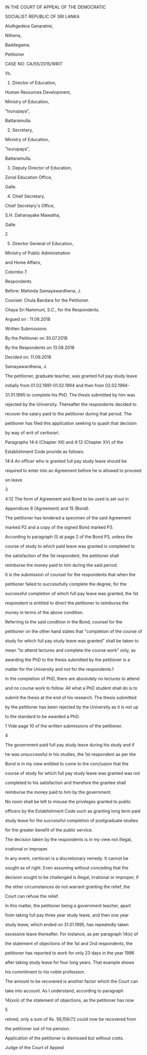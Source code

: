 IN THE COURT OF APPEAL OF THE DEMOCRATIC

SOCIALIST REPUBLIC OF SRI LANKA

Aluthgedera Ganaratne,

Nilhena,

Baddegama.

Petitioner

CASE NO: CA/55/2015/WRIT

Vs.

1. Director of Education,

Human Resources Development,

Ministry of Education,

"Isurupaya",

Battaramulla.

2. Secretary,

Ministry of Education,

"Isurupaya",

Battaramulla.

3. Deputy Director of Education,

Zonal Education Office,

Galle.

4. Chief Secretary,

Chief Secretary's Office,

S.H. Dahanayake Mawatha,

Galle.

2

5. Director General of Education,

Ministry of Public Administration

and Home Affairs,

Colombo 7.

Respondents

Before: Mahinda Samayawardhena, J.

Counsel: Chula Bandara for the Petitioner.

Chaya Sri Nammuni, S.C., for the Respondents.

Argued on : 11.06.2018

Written Submissions:

By the Petitioner on 30.07.2018

By the Respondents on 13.08.2018

Decided on: 11.09.2018

Samayawardhena, J.

The petitioner, graduate teacher, was granted full pay study leave

initially from 01.02.1991-01.02.1994 and then from 02.02.1994-

31.01.1995 to complete his PhD. The thesis submitted by him was

rejected by the University. Thereafter the respondents decided to

recover the salary paid to the petitioner during that period. The

petitioner has filed this application seeking to quash that decision

by way of writ of certiorari.

Paragraphs 14:4 (Chapter XII) and 4:12 (Chapter XV) of the

Establishment Code provide as follows:

14:4 An officer who is granted full pay study leave should be

required to enter into an Agreement before he is allowed to proceed

on leave.

3

4:12 The form of Agreement and Bond to be used is set out in

Appendices 8 (Agreement) and 15 (Bond).

The petitioner has tendered a specimen of the said Agreement

marked P2 and a copy of the signed Bond marked P3.

According to paragraph (I) at page 2 of the Bond P3, unless the

course of study to which paid leave was granted is completed to

the satisfaction of the 1st respondent, the petitioner shall

reimburse the money paid to him during the said period.

It is the submission of counsel for the respondents that when the

petitioner failed to successfully complete the degree, for the

successful completion of which full pay leave was granted, the 1st

respondent is entitled to direct the petitioner to reimburse the

money in terms of the above condition.

Referring to the said condition in the Bond, counsel for the

petitioner on the other hand states that "completion of the course of

study for which full pay study leave was granted" shall be taken to

mean "to attend lectures and complete the course work" only, as

awarding the PhD to the thesis submitted by the petitioner is a

matter for the University and not for the respondents.1

In the completion of PhD, there are absolutely no lectures to attend

and no course work to follow. All what a PhD student shall do is to

submit the thesis at the end of his research. The thesis submitted

by the petitioner has been rejected by the University as it is not up

to the standard to be awarded a PhD.

1 Vide page 10 of the written submissions of the petitioner.

4

The government paid full pay study leave during his study and if

he was unsuccessful in his studies, the 1st respondent as per the

Bond is in my view entitled to come to the conclusion that the

course of study for which full pay study leave was granted was not

completed to his satisfaction and therefore the grantee shall

reimburse the money paid to him by the government.

No room shall be left to misuse the privileges granted to public

officers by the Establishment Code such as granting long term paid

study leave for the successful completion of postgraduate studies

for the greater benefit of the public service.

The decision taken by the respondents is in my view not illegal,

irrational or improper.

In any event, certiorari is a discretionary remedy. It cannot be

sought as of right. Even assuming without conceding that the

decision sought to be challenged is illegal, irrational or improper, if

the other circumstances do not warrant granting the relief, the

Court can refuse the relief.

In this matter, the petitioner being a government teacher, apart

from taking full pay three year study leave, and then one year

study leave, which ended on 31.01.1995, has repeatedly taken

excessive leave thereafter. For instance, as per paragraph 14(x) of

the statement of objections of the 1st and 2nd respondents, the

petitioner has reported to work for only 23 days in the year 1996

after taking study leave for four long years. That example shows

his commitment to his noble profession.

The amount to be recovered is another factor which the Court can

take into account. As I understand, according to paragraph

14(xxii) of the statement of objections, as the petitioner has now

5

retired, only a sum of Rs. 56,156/72 could now be recovered from

the petitioner out of his pension.

Application of the petitioner is dismissed but without costs.

Judge of the Court of Appeal